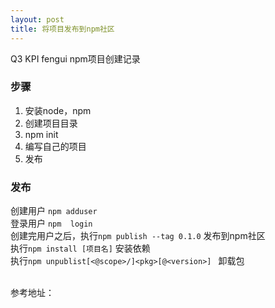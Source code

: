 ```yaml
---
layout: post
title: 将项目发布到npm社区
---
```


Q3 KPI fengui  npm项目创建记录

### 步骤
1. 安装node，npm  <br>	
2. 创建项目目录  <br>
3. npm init   <br>
4. 编写自己的项目<br>
5. 发布<br>

### 发布

创建用户 `npm adduser`  <br>
登录用户 `npm  login `  
创建完用户之后，执行`npm publish --tag 0.1.0` 发布到npm社区 <br>
执行`npm install [项目名]` 安装依赖  <br>
执行`npm unpublist[<@scope>/]<pkg>[@<version>] ` 卸载包 <br>


<br>
参考地址：<https://docs.npmjs.com/cli>

